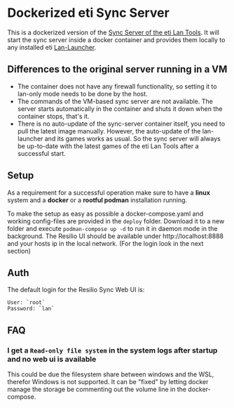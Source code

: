 # Dockerized eti Sync Server

This is a dockerized version of the [Sync Server of the eti Lan Tools](https://www.eti-lan.xyz/sync_server.php).
It will start the sync server inside a docker container and provides them locally to any installed eti [Lan-Launcher](https://www.eti-lan.xyz/).

## Differences to the original server running in a VM

* The container does not have any firewall functionality, so setting it to lan-only mode needs to be done by the host.
* The commands of the VM-based sync server are not available. 
  The server starts automatically in the container and shuts it down when the container stops, that's it.
* There is no auto-update of the sync-server container itself, you need to pull the latest image manually.
  However, the auto-update of the lan-launcher and its games works as usual.
  So the sync server will always be up-to-date with the latest games of the eti Lan Tools after a successful start.

## Setup

As a requirement for a successful operation make sure to have a __linux__ system and a __docker__ or a __rootful podman__ installation running.

To make the setup as easy as possible a docker-compose.yaml and working config-files are provided in the `deploy` folder.
Download it to a new folder and execute `podman-compose up -d` to run it in daemon mode in the background.
The Resilio UI should be available under http://localhost:8888 and your hosts ip in the local network.
(For the login look in the next section)

## Auth

The default login for the Resilio Sync Web UI is:

```
User: `root`
Password: `lan`
```

## FAQ

### I get a `Read-only file system` in the system logs after startup and no web ui is available

This could be due the filesystem share between windows and the WSL, therefor Windows is not supported.
It can be "fixed" by letting docker manage the storage be commenting out the volume line in the docker-compose.
